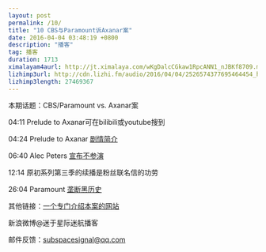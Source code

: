 ```yaml
---
layout: post
permalink: /10/
title: "10 CBS与Paramount诉Axanar案"
date: 2016-04-04 03:48:19 +0800
description: "播客"
tag: 播客 
duration: 1713
ximalayam4aurl: http://jt.ximalaya.com/wKgDalcCGkaw1RpcANN1_nJBKf8709.m4a?channel=rss&album_id=3135361&track_id=13995664&uid=6418191&jt=http://audio.xmcdn.com/group16/M0A/39/DC/wKgDalcCGkaw1RpcANN1_nJBKf8709.m4a
lizhimp3url: http://cdn.lizhi.fm/audio/2016/04/04/2526574377695464454_hd.mp3
lizhimp3length: 27469367
---   
```


本期话题：CBS/Paramount vs. Axanar案

04:11 Prelude to Axanar可在bilibili或youtube搜到

04:24 Prelude to Axanar [剧情简介](https://en.wikipedia.org/wiki/Prelude_to_Axanar)

06:40 Alec Peters [宣布不参演](http://www.axanarproductions.com/casting-axanar/)

12:14 原初系列第三季的续播是粉丝联名信的功劳

26:04 Paramount [垄断黑历史](https://en.wikipedia.org/wiki/Paramount_Pictures)

其他链接：[一个专门介绍本案的网站](http://axamonitor.com/doku.php)

新浪微博@迷于星际迷航播客

邮件反馈：subspacesignal@qq.com